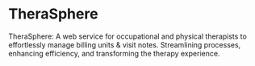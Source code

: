 # TheraSphere
TheraSphere: A web service for occupational and physical therapists to effortlessly manage billing units &amp; visit notes. Streamlining processes, enhancing efficiency, and transforming the therapy experience.
